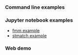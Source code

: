 ### Command line examples

### Jupyter notebook examples

- [fmm example](notebook/fmm_example.ipynb)
- [stmatch example](notebook/stmatch_example.ipynb)

### Web demo
